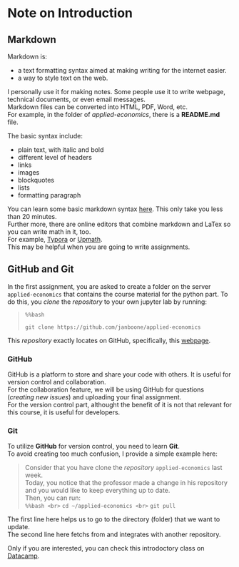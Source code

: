 # Note on Introduction 
## Markdown

Markdown is:

* a text formatting syntax aimed at making writing for the internet easier. 
* a way to style text on the web.

I personally use it for making notes. Some people use it to write webpage, technical documents, or even email messages. <br> 
Markdown files can be converted into HTML, PDF, Word, etc. <br>
For example, in the folder of _applied-economics_, there is a **README.md** file.

The basic syntax include:

* plain text, with italic and bold 
* different level of headers
* links
* images
* blockquotes
* lists
* formatting paragraph

You can learn some basic markdown syntax [here](https://www.markdowntutorial.com). This only take you less than 20 minutes.<br>
Further more, there are online editors that combine markdown and LaTex so you can write math in it, too. <br>
For example, [Typora](https://typora.io) or [Upmath](https://upmath.me).<br>
This may be helpful when you are going to write assignments.

## GitHub and Git

In the first assignment, you are asked to create a folder on the server `applied-economics` that contains the course material for the python part. To do this, you _clone_ the _repository_ to your own jupyter lab by running:

> `%%bash`
>
> `git clone https://github.com/janboone/applied-economics`

This _repository_ exactly locates on GitHub, specifically, this [webpage](https://github.com/janboone/applied-economics).

### GitHub

GitHub is a platform to store and share your code with others. It is useful for version control and collaboration.<br>
For the collaboration feature, we will be using GitHub for questions (_creating new issues_) and uploading your final assignment.<br>
For the version control part, althought the benefit of it is not that relevant for this course, it is useful for developers.

### Git

To utilize **GitHub** for version control, you need to learn **Git**.<br>
To avoid creating too much confusion, I provide a simple example here:

> Consider that you have clone the _repository_ `applied-economics` last week. <br>
> Today, you notice that the professor made a change in his repository and you would like to keep everything up to date.<br>
> Then, you can run:<br>
> `%%bash <br>`
> `cd ~/applied-economics <br>`
> `git pull`

The first line here helps us to go to the directory (folder) that we want to update. <br>
The second line here fetchs from and integrates with another repository. <br>

Only if you are interested, you can check this introdoctory class on [Datacamp](https://learn.datacamp.com/courses/introduction-to-git).
